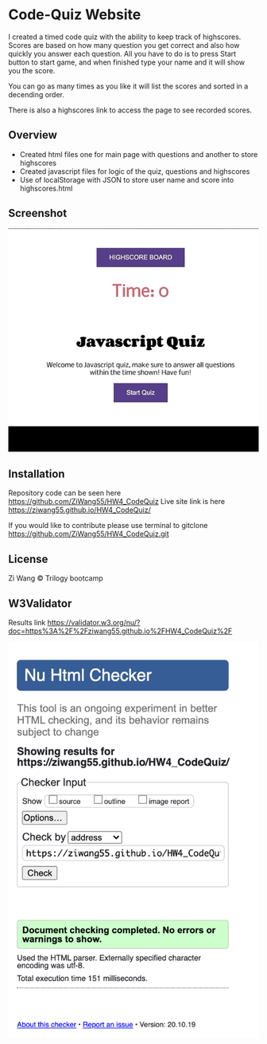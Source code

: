 # Code-Quiz Website

I created a timed code quiz with the ability to keep track of highscores. Scores are based on how many question you get correct and also how quickly you answer each question. All you have to do is to press Start button to start game, and when finished type your name and it will show you the score.

You can go as many times as you like it will list the scores and sorted in a decending order.

There is also a highscores link to access the page to see recorded scores.

## Overview

- Created html files one for main page with questions and another to store highscores
- Created javascript files for logic of the quiz, questions and highscores
- Use of localStorage with JSON to store user name and score into highscores.html

## Screenshot

![Image text](assets/images/websitedemo.gif)

## Installation

Repository code can be seen here https://github.com/ZiWang55/HW4_CodeQuiz
Live site link is here https://ziwang55.github.io/HW4_CodeQuiz/

If you would like to contribute please use terminal to gitclone https://github.com/ZiWang55/HW4_CodeQuiz.git

## License

Zi Wang
&copy; Trilogy bootcamp

## W3Validator

Results link https://validator.w3.org/nu/?doc=https%3A%2F%2Fziwang55.github.io%2FHW4_CodeQuiz%2F

![W3](assets/images/validatorw3.png)
